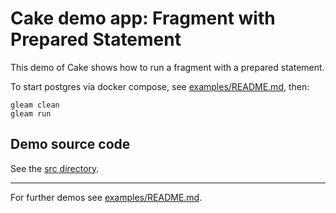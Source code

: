# Cake demo app: Fragment with Prepared Statement

This demo of Cake shows how to run a fragment with a prepared statement.

To start postgres via docker compose, see
[examples/README.md](../../README.md#Installing-prerequisites), then:

```shell
gleam clean
gleam run
```

## Demo source code

See the [src directory](https://github.com/inoas/gleam-cake/blob/main/examples/08_prepared_fragment/src/).

---

For further demos see [examples/README.md](../../README.md#available-examples).

